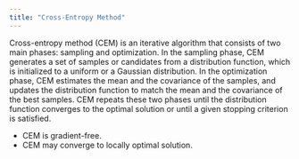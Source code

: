 ```yaml
---
title: "Cross-Entropy Method"
---
```

Cross-entropy method (CEM) is an iterative algorithm that consists of two main phases: sampling and optimization.
In the sampling phase, CEM generates a set of samples or candidates from a distribution function, which is initialized to a uniform or a Gaussian distribution.
In the optimization phase, CEM estimates the mean and the covariance of the samples, and updates the distribution function to match the mean and the covariance of the best samples.
CEM repeats these two phases until the distribution function converges to the optimal solution or until a given stopping criterion is satisfied.

* CEM is gradient-free.
* CEM may converge to locally optimal solution.
